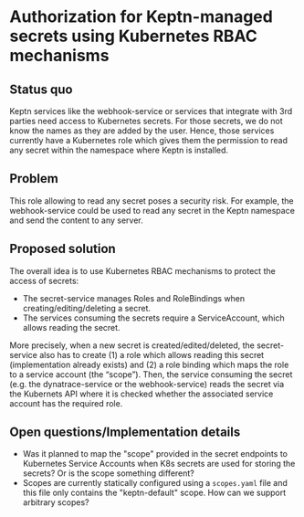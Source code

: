 # Authorization for Keptn-managed secrets using Kubernetes RBAC mechanisms

## Status quo
Keptn services like the webhook-service or services that integrate with 3rd parties need access to Kubernetes secrets.
For those secrets, we do not know the names as they are added by the user.
Hence, those services currently have a Kubernetes role which gives them the permission 
to read any secret within the namespace where Keptn is installed.

## Problem
This role allowing to read any secret poses a security risk.
For example, the webhook-service could be used to read any secret in
the Keptn namespace and send the content to any server.

## Proposed solution
The overall idea is to use Kubernetes RBAC mechanisms to protect the access of secrets:
- The secret-service manages Roles and RoleBindings when creating/editing/deleting a secret.
- The services consuming the secrets require a ServiceAccount, which allows reading the secret.

More precisely, when a new secret is created/edited/deleted, the secret-service also has to create 
(1) a role which allows reading this secret (implementation already exists) and 
(2) a role binding which maps the role to a service account (the “scope”).
Then, the service consuming the secret (e.g. the dynatrace-service or the webhook-service) reads
the secret via the Kubernets API where it is checked whether the associated service account
has the required role.

## Open questions/Implementation details
- Was it planned to map the "scope" provided in the secret endpoints
to Kubernetes Service Accounts when K8s secrets are used for storing the secrets? Or is the scope something different?
- Scopes are currently statically configured using a `scopes.yaml` file and 
   this file only contains the "keptn-default" scope. How can we support arbitrary scopes?
